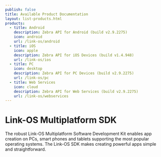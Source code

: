 ```yaml
---
publish: false
title: Available Product Documentation
layout: list-products.html
products:
  - title: Android
    description: Zebra API for Android (build v2.9.2275)
    icon: android
    url: /link-os/android
  - title: iOS
    icon: apple
    description: Zebra API for iOS Devices (build v1.4.948)
    url: /link-os/ios
  - title: PC
    icon: desktop
    description: Zebra API for PC Devices (build v2.9.2275)
    url: /link-os/pc
  - title: Web Services
    icon: cloud
    description: Zebra API for Web Services (build v2.9.2275)
    url: /link-os/webservices
---
```


# Link-OS Multiplatform SDK

The robust Link-OS Multiplatform Software Development Kit enables app creation on PCs, smart phones and tablets supporting the most popular operating systems. The Link-OS SDK makes creating powerful apps simple and straightforward.
